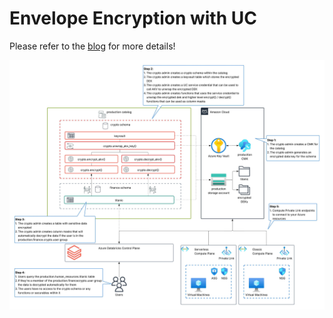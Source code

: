 # Envelope Encryption with UC

Please refer to the [blog](https://medium.com/@andrewpweaver/envelope-encryption-with-unity-catalog-v2-0adddfba12a5) for more details!

![](resources/azure-kv.jpeg)